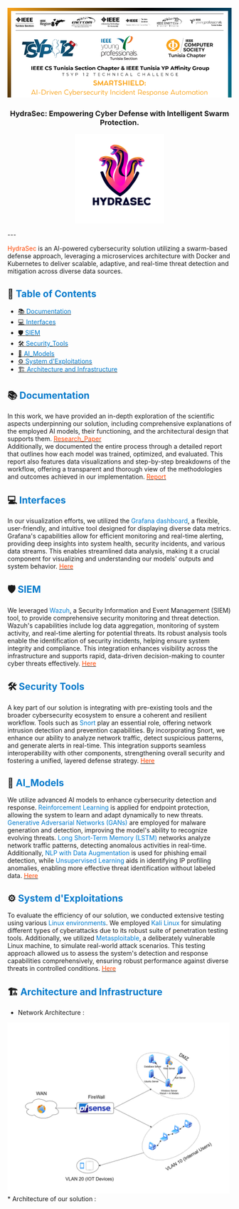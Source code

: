 <p align="center">
  <a href="" rel="noopener">
 <img src="images/tsyp_img1.png" alt="Project logo"></a>
</p>
<h3 align="center">HydraSec:</span> Empowering Cyber Defense with Intelligent Swarm Protection.
</h3>
<p align="center">
  <img src="images/logo_cs.png" alt="Project logo" width="200">
</p>

<div align="center">
</div>
---

<p align=""> <span style="color: #ff4500;">HydraSec</span> is an AI-powered cybersecurity solution utilizing a swarm-based defense approach, leveraging a microservices architecture with Docker and Kubernetes to deliver scalable, adaptive, and real-time threat detection and mitigation across diverse data sources.
    <br> 
</p>

## 📝 <span style="color: #007acc;">Table of Contents</span>
- [📚 <span style="color: #007acc;">Documentation</span>](#documentation)
- [💻 <span style="color: #007acc;">Interfaces</span>](#interfaces)
- [🛡️ <span style="color: #007acc;">SIEM</span>](#siem)
- [🛠️ <span style="color: #007acc;">Security_Tools</span>](#sectools)
- [🤖 <span style="color: #007acc;">AI_Models</span>](#ai_models)
- [⚙️ <span style="color: #007acc;">System d'Exploitations</span>](#sysexp)
- [🏗️ <span style="color: #007acc;">Architecture and Infrastructure</span>](#architecture_infrastructure)


## 📚 <span style="color: #007acc;">Documentation</span> <a name = "documentation"></a>
In this work, we have provided an in-depth exploration of the scientific aspects underpinning our solution, including comprehensive explanations of the employed AI models, their functioning, and the architectural design that supports them. [<span style="color: #ff4500;">Research_Paper</span>](https://github.com/Fares-Frini/TSYP12-CSYP-Challenge/tree/main/AI_Models)<br> Additionally, we documented the entire process through a detailed report that outlines how each model was trained, optimized, and evaluated. This report also features data visualizations and step-by-step breakdowns of the workflow, offering a transparent and thorough view of the methodologies and outcomes achieved in our implementation. [<span style="color: #ff4500;">Report</span>](https://github.com/Fares-Frini/TSYP12-CSYP-Challenge/tree/main/AI_Models)

## 💻 <span style="color: #007acc;">Interfaces</span> <a name = "interfaces"></a>
In our visualization efforts, we utilized the <span style="color: #007acc;">Grafana dashboard</span>, a flexible, user-friendly, and intuitive tool designed for displaying diverse data metrics. Grafana's capabilities allow for efficient monitoring and real-time alerting, providing deep insights into system health, security incidents, and various data streams. This enables streamlined data analysis, making it a crucial component for visualizing and understanding our models' outputs and system behavior. [<span style="color: #ff4500;">Here</span>](https://github.com/Fares-Frini/TSYP12-CSYP-Challenge/tree/main/Interfaces)

## 🛡️ <span style="color: #007acc;">SIEM</span> <a name = "siem"></a>
We leveraged <span style="color: #007acc;">Wazuh</span>, a Security Information and Event Management (SIEM) tool, to provide comprehensive security monitoring and threat detection. Wazuh's capabilities include log data aggregation, monitoring of system activity, and real-time alerting for potential threats. Its robust analysis tools enable the identification of security incidents, helping ensure system integrity and compliance. This integration enhances visibility across the infrastructure and supports rapid, data-driven decision-making to counter cyber threats effectively. [<span style="color: #ff4500;">Here</span>](https://github.com/Fares-Frini/TSYP12-CSYP-Challenge/tree/main/SIEM)

## 🛠️ <span style="color: #007acc;">Security Tools</span> <a name = "sectools"></a>
A key part of our solution is integrating with pre-existing tools and the broader cybersecurity ecosystem to ensure a coherent and resilient workflow. Tools such as <span style="color: #007acc;">Snort</span> play an essential role, offering network intrusion detection and prevention capabilities. By incorporating Snort, we enhance our ability to analyze network traffic, detect suspicious patterns, and generate alerts in real-time. This integration supports seamless interoperability with other components, strengthening overall security and fostering a unified, layered defense strategy. [<span style="color: #ff4500;">Here</span>](https://github.com/Fares-Frini/TSYP12-CSYP-Challenge/tree/main/Security_Tools)

## 🤖 <span style="color: #007acc;">AI_Models</span> <a name = "ai_models"></a>
We utilize advanced AI models to enhance cybersecurity detection and response. <span style="color: #007acc;">Reinforcement Learning</span> is applied for endpoint protection, allowing the system to learn and adapt dynamically to new threats. <span style="color: #007acc;">Generative Adversarial Networks (GANs)</span> are employed for malware generation and detection, improving the model's ability to recognize evolving threats. <span style="color: #007acc;">Long Short-Term Memory (LSTM)</span> networks analyze network traffic patterns, detecting anomalous activities in real-time.<br>Additionally, <span style="color: #007acc;">NLP with Data Augmentation</span> is used for phishing email detection, while <span style="color: #007acc;">Unsupervised Learning</span> aids in identifying IP profiling anomalies, enabling more effective threat identification without labeled data.
 [<span style="color: #ff4500;">Here</span>](https://github.com/Fares-Frini/TSYP12-CSYP-Challenge/tree/main/AI_Models)

## ⚙️ <span style="color: #007acc;">System d'Exploitations</span> <a name = "sysexp"></a>
To evaluate the efficiency of our solution, we conducted extensive testing using various <span style="color: #007acc;">Linux environments</span>. We employed <span style="color: #007acc;">Kali Linux</span> for simulating different types of cyberattacks due to its robust suite of penetration testing tools. Additionally, we utilized <span style="color: #007acc;">Metasploitable</span>, a deliberately vulnerable Linux machine, to simulate real-world attack scenarios. This testing approach allowed us to assess the system's detection and response capabilities comprehensively, ensuring robust performance against diverse threats in controlled conditions.
 [<span style="color: #ff4500;">Here</span>](https://github.com/Fares-Frini/TSYP12-CSYP-Challenge/tree/main/Ses)
 ## 🏗️<span style="color: #007acc;"> Architecture and Infrastructure</span> <a name = "architecture_infrastructure"></a>
 * Network Architecture :
  <img src="/images/architecture.png" alt="Architecture and Infrastructure" width="500">
* Architecture of our solution :
 <p align="center">
 
</p>


